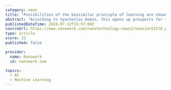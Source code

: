 ```yaml
---
category: news
title: "Possibilities of the biosimilar principle of learning are shown for a memristor-based neural network"
abstract: "According to Vyacheslav Demin, this opens up prospects for the application of local learning rules based on memristors when solving artificial intelligence problems with the use of complex spiking neural network architectures."
publishedDateTime: 2019-07-12T15:57:00Z
sourceUrl: https://www.nanowerk.com/nanotechnology-news2/newsid=53178.php
type: article
score: 23
published: false

provider:
  name: Nanowerk
  id: nanowerk.com

topics:
  - AI
  - Machine Learning
---
```

